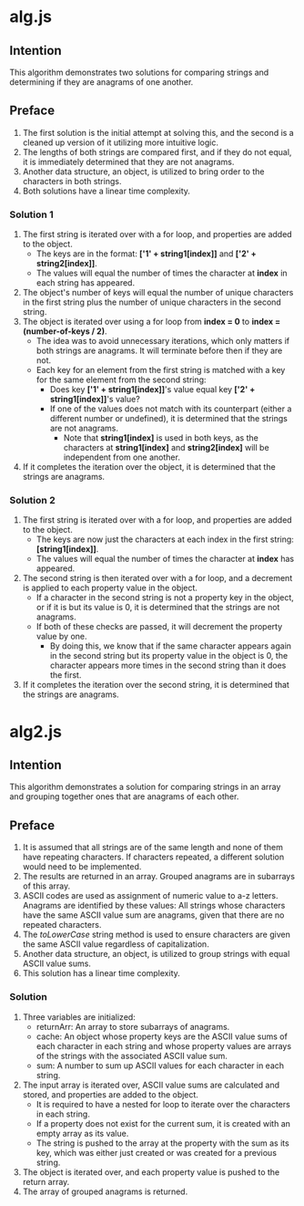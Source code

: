 # alg.js

## Intention
This algorithm demonstrates two solutions for comparing strings and determining if they are anagrams of one another.

## Preface
1. The first solution is the initial attempt at solving this, and the second is a cleaned up version of it utilizing more intuitive logic.
2. The lengths of both strings are compared first, and if they do not equal, it is immediately determined that they are not anagrams.
3. Another data structure, an object, is utilized to bring order to the characters in both strings.
4. Both solutions have a linear time complexity.

### Solution 1
1. The first string is iterated over with a for loop, and properties are added to the object. 
    * The keys are in the format: **['1' + string1[index]]** and **['2' + string2[index]]**. 
    * The values will equal the number of times the character at **index** in each string has appeared.
2. The object's number of keys will equal the number of unique characters in the first string plus the number of unique characters in the second string.
3. The object is iterated over using a for loop from **index = 0** to **index = (number-of-keys / 2)**.
    * The idea was to avoid unnecessary iterations, which only matters if both strings are anagrams. It will terminate before then if they are not.
    * Each key for an element from the first string is matched with a key for the same element from the second string: 
        * Does key **['1' + string1[index]]**'s value equal key **['2' + string1[index]]**'s value?
        * If one of the values does not match with its counterpart (either a different number or undefined), it is determined that the strings are not anagrams.
            * Note that **string1[index]** is used in both keys, as the characters at **string1[index]** and **string2[index]** will be independent from one another.   
4. If it completes the iteration over the object, it is determined that the strings are anagrams.

### Solution 2
1. The first string is iterated over with a for loop, and properties are added to the object.
    * The keys are now just the characters at each index in the first string: **[string1[index]]**.
    * The values will equal the number of times the character at **index** has appeared.
2. The second string is then iterated over with a for loop, and a decrement is applied to each property value in the object.
    * If a character in the second string is not a property key in the object, or if it is but its value is 0, it is determined that the strings are not anagrams.
    * If both of these checks are passed, it will decrement the property value by one.
        * By doing this, we know that if the same character appears again in the second string but its property value in the object is 0, the character appears more times in the second string than it does the first.
3. If it completes the iteration over the second string, it is determined that the strings are anagrams.

# alg2.js

## Intention
This algorithm demonstrates a solution for comparing strings in an array and grouping together ones that are anagrams of each other. 

## Preface
1. It is assumed that all strings are of the same length and none of them have repeating characters. If characters repeated, a different solution would need to be implemented.
2. The results are returned in an array. Grouped anagrams are in subarrays of this array.
3. ASCII codes are used as assignment of numeric value to a-z letters. Anagrams are identified by these values: All strings whose characters have the same ASCII value sum are anagrams, given that there are no repeated characters. 
4. The *toLowerCase* string method is used to ensure characters are given the same ASCII value regardless of capitalization.
5. Another data structure, an object, is utilized to group strings with equal ASCII value sums.
6. This solution has a linear time complexity.

### Solution
1. Three variables are initialized: 
    * returnArr: An array to store subarrays of anagrams.
    * cache: An object whose property keys are the ASCII value sums of each character in each string and whose property values are arrays of the strings with the associated ASCII value sum.
    * sum: A number to sum up ASCII values for each character in each string.
2. The input array is iterated over, ASCII value sums are calculated and stored, and properties are added to the object.
    * It is required to have a nested for loop to iterate over the characters in each string.
    * If a property does not exist for the current sum, it is created with an empty array as its value.
    * The string is pushed to the array at the property with the sum as its key, which was either just created or was created for a previous string.
3. The object is iterated over, and each property value is pushed to the return array.
4. The array of grouped anagrams is returned.